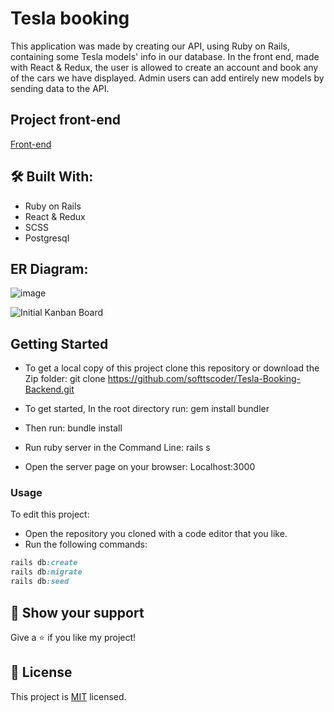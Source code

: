 # Tesla booking
This application was made by creating our API, using Ruby on Rails, containing some Tesla models' info in our database. In the front end, made with React & Redux, the user is allowed to create an account and book any of the cars we have displayed. Admin users can add entirely new models by sending data to the API.

## Project front-end
[Front-end](https://github.com/softtscoder/Tesla-Booking)

## :hammer_and_wrench: Built With: 
- Ruby on Rails
- React & Redux
- SCSS 
- Postgresql

## ER Diagram:
![image](https://user-images.githubusercontent.com/42799579/197014249-17759fbf-7a6d-4fca-9db4-26180e78b5bc.png)

![Initial Kanban Board](https://user-images.githubusercontent.com/42799579/196807680-4828e314-9168-45b8-81d2-aa554a273a4c.png)

## Getting Started 
- To get a local copy of this project clone this repository or download the Zip folder: 
git clone https://github.com/softtscoder/Tesla-Booking-Backend.git 

- To get started, In the root directory run: 
gem install bundler 

- Then run: 
bundle install 

- Run ruby server in the Command Line: 
rails s  

- Open the server page on your browser: 
Localhost:3000 

### Usage 
To edit this project:
- Open the repository you cloned with a code editor that you like.
- Run the following commands:
```Ruby
rails db:create
rails db:migrate
rails db:seed
```
## :star2: Show your support 
Give a :star: if you like my project! 

## :pencil: License
This project is [MIT](https://github.com/softtscoder/Tesla-Booking/blob/development/LICENSE) licensed. 

